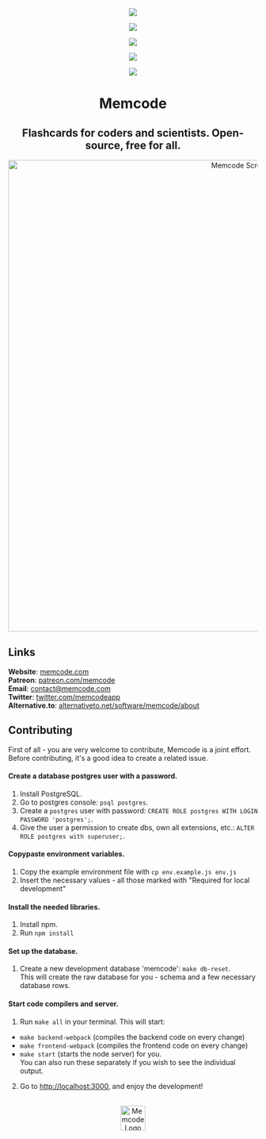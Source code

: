<div align="center">
  <a href="http://memcode.com" title="Website memcode.com"><img src="https://img.shields.io/website-up-down-green-red/http/shields.io.svg"/></a>
  
  <a href="https://GitHub.com/Naereen/lakesare/memcode/contributors/" title="GitHub contributors"><img src="https://img.shields.io/github/contributors/lakesare/memcode"/></a>
  
  <a href="https://github.com/lakesare/memcode/blob/master/LICENSE" title="GitHub license"><img src="https://img.shields.io/github/license/Naereen/StrapDown.js.svg"/></a>
  
  <a href="https://reactjs.org/docs/how-to-contribute.html#your-first-pull-request" title="PRs welcome"><img src="https://img.shields.io/badge/PRs-welcome-brightgreen.svg"/></a>

<!--   <a href="https://gitpod.io/#https://github.com/lakesare/memcode" title="Gitpod Ready-to-Code">
    <img src="https://img.shields.io/badge/Gitpod-Ready--to--Code-blue?logo=gitpod"/>
  </a> -->

  <a href="https://patreon.com/memcode" title="Donate to Memcode project using Patreon"><img src="https://img.shields.io/badge/patreon-donate-yellow.svg"/></a>
</div>

<h1 align="center">
  Memcode
</h1>

<h2 align="center">
  Flashcards for coders and scientists. Open-source, free for all.
</h2>

<div align="center">
  <img width="950px" alt="Memcode Screenshot" src="https://user-images.githubusercontent.com/7578559/154212696-1597a568-7a97-44d8-bda9-56cc80fcc725.png">
</div>

## Links

**Website**: <a href="https://www.memcode.com">memcode.com</a>  
**Patreon**: <a href="https://patreon.com/memcode">patreon.com/memcode</a>   
**Email**:   contact@memcode.com    
**Twitter**: <a href="https://twitter.com/memcodeapp">twitter.com/memcodeapp</a>  
**Alternative.to**: <a href="https://alternativeto.net/software/memcode/about">alternativeto.net/software/memcode/about</a>    

## Contributing

First of all - you are very welcome to contribute, Memcode is a joint effort.   
Before contributing, it's a good idea to create a related issue.


<!-- Note: if you'd like to use online development environment, try <a href="https://github.com/lakesare/memcode/blob/master/Gitpod.md">Gitpod.md</a> (might need some adjustments). The steps below are for the local setup. -->

#### Create a database postgres user with a password.
1. Install PostgreSQL.
2. Go to postgres console: `psql postgres`.
3. Create a `postgres` user with password: `CREATE ROLE postgres WITH LOGIN PASSWORD 'postgres';`.
4. Give the user a permission to create dbs, own all extensions, etc.: `ALTER ROLE postgres with superuser;`.

#### Copypaste environment variables.
1. Copy the example environment file with `cp env.example.js env.js`
2. Insert the necessary values - all those marked with "Required for local development"

#### Install the needed libraries.
1. Install npm.
2. Run `npm install`

#### Set up the database.
1. Create a new development database 'memcode': `make db-reset`.  
This will create the raw database for you - schema and a few necessary database rows.  

#### Start code compilers and server.
1. Run `make all` in your terminal.
This will start:
- `make backend-webpack` (compiles the backend code on every change)
- `make frontend-webpack` (compiles the frontend code on every change)
- `make start` (starts the node server)
for you.  
You can also run these separately if you wish to see the individual output.
2. Go to <a href="http://localhost:3000/">http://localhost:3000</a>, and enjoy the development!


<br/>
<div align="center">
  <img width="50px" src="https://user-images.githubusercontent.com/7578559/154219522-280c4f96-4e3d-45e9-9beb-671b339b3f92.png" alt="Memcode Logo"/>
</div>
